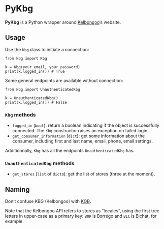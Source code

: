 # PyKbg

**PyKbg** is a Python wrapper around [Kelbongoo][]’s website.

[Kelbongoo]: https://www.kelbongoo.com

## Usage

Use the `Kbg` class to initiate a connection:
```python3
from kbg import Kbg

k = Kbg(your_email, your_password)
print(k.logged_in()) # True
```

Some general endpoints are available without connection:
```python3
from kbg import UnauthenticatedKbg

k = UnauthenticatedKbg()
print(k.logged_in()) # False
```

### `Kbg` methods
* `logged_in` (`bool`): return a boolean indicating if the object is
  successfully connected. The `Kbg` constructor raises an exception on failed
  login.
* `get_consumer_information` (`dict`): get some information about the consumer,
  including first and last name, email, phone, email settings.

Additionnally, `Kbg` has all the endpoints `UnauthenticatedKbg` has.

### `UnauthenticatedKbg` methods
* `get_stores` (`list` of `dict`s): get the list of stores (three at the
  moment).

## Naming

Don’t confuse KBG (Kelbongoo) with [KGB](https://en.wikipedia.org/wiki/KGB).

Note that the Kelbongoo API refers to stores as “locales”, using the first tree
letters in upper-case as a primary key: `BOR` is Borrégo and `BIC` is Bichat,
for example.
